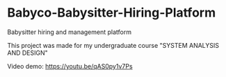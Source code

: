 # Babyco-Babysitter-Hiring-Platform
Babysitter hiring and management platform

This project was made for my undergraduate course "SYSTEM ANALYSIS AND DESIGN"

Video demo: https://youtu.be/qAS0py1v7Ps

